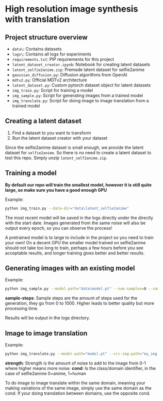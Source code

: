 # High resolution image synthesis with translation

## Project structure overview

- `data\`: Contains datasets
- `logs\`: Contains all logs for experiments
- `requirements.txt`: PIP requirements for this project
- `latent_dataset_creator.ipynb`: Notebook for creating latent datasets
- `latent_selfie2anime.zip`: Premade latent dataset for selfie2anime
- `gaussian_diffusion.py`: Diffusion algorithms from OpenAI
- `mdtv2.py`: Official MDTv2 architecture
- `latent_dataset.py`: Custom pytorch dataset object for latent datasets
- `img_train.py`: Script for training a model
- `img_sample.py`: Script for generating images from a trained model
- `img_translate.py`: Script for doing image to image translation from a trained model

## Creating a latent dataset

1. Find a dataset to you want to transform
2. Run the latent dataset creator with your dataset

Since the selfie2anime dataset is small enough, we provide the latent dataset for `selfie2anime`. So there is no need to create a latent dataset to test this repo. Simply unzip `latent_self2anime.zip`.

## Training a model

**By default our repo will train the smallest model, however it is still quite large, so make sure you have a good enough GPU**

Example:
```bash
python img_train.py --data-dir="data\latent_selfie2anime"
```

The most recent model will be saved in the logs directly under the directly with the start date. Images generated from the same noise will also be output every epoch, so you can observe the process!

A pretrained model is to large to include in the project so you need to train your own! On a decent GPU the smaller model trained on selfie2anime should not take too long to train, perhaps a few hours before you see acceptable results, and longer training gives better and better results.

## Generating images with an existing model

Example:
```bash
python img_sample.py --model-path="data\model.pt" --num-samples=8 --sample-steps=250
```

**sample-steps**: Sample steps are the amount of steps used for the generation, they go from 0 to 1000. Higher leads to better quality but more processing time.

Results will be output in the logs directory.

## Image to image translation

Example:
```bash
python img_translate.py --model-path="model.pt" --src-img-path="my_img.png" --strength=0.4 --cond=0
```

**strength**: Strength is the amount of noise to add to the image from 0-1 where higher means more noise.
**cond**: Is the class/domain identifier, in the case of selfie2anime 0=anime, 1=human

To do image to image translate within the same domain, meaning your making variations of the same image, simply use the same domain as the cond. If your doing translation between domains, use the opposite cond.


